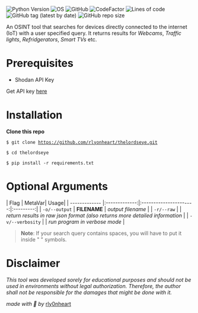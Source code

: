 ![Python Version](https://img.shields.io/badge/python-3.x-blue?style=flat&logo=python)
![OS](https://img.shields.io/badge/OS-GNU%2FLinux-red?style=flat&logo=linux)
![GitHub](https://img.shields.io/github/license/rlyonheart/thelordseye?style=flat)
![CodeFactor](https://www.codefactor.io/repository/github/rlyonheart/thelordseye/badge)
![Lines of code](https://img.shields.io/tokei/lines/github/rlyonheart/thelordseye)
![GitHub tag (latest by date)](https://img.shields.io/github/v/tag/rlyonheart/thelordseye) 
![GitHub repo size](https://img.shields.io/github/repo-size/rlyonheart/thelordseye)

An OSINT tool that searches for devices directly connected to the internet (IoT) with a user specified query.
It returns results for *Webcams*, *Traffic lights*, *Refridgerators*, *Smart TVs* etc. 

# Prerequisites
* Shodan API Key

Get API key [here](https://shodan.io)

# Installation
**Clone this repo**

<code>$ git clone https://github.com/rlyonheart/thelordseye.git</code>

<code>$ cd thelordseye</code>

<code>$ pip install -r requirements.txt</code>

# Optional Arguments
| Flag          | MetaVar|                 Usage|
| ------------- |:-------------:|:----------------------:|:---------:|
| <code>-o/--output</code>      |   **FILENAME** |  *output filename*  |
| <code>-r/--raw</code>  |    |  *return results in raw json format (also returns more detailed information*  |
| <code>-v/--verbosity</code>  |    |  *run program in verbose mode*  |

> **Note**: If your search query contains spaces, you will have to put it inside " " symbols.

# Disclaimer
*This tool was developed sorely for educational purposes and should not be used in environments without legal authorization.
Therefore, the author shall not be responsible for the damages that might be done with it.*




*made with 🖤 by* [rly0nheart](https://about.me)
